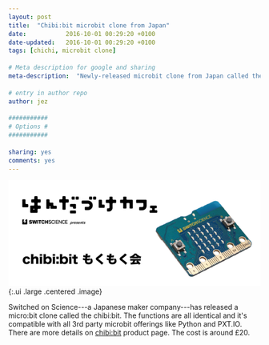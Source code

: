 ```yaml
---
layout: post
title:  "Chibi:bit microbit clone from Japan"
date:           2016-10-01 00:29:20 +0100
date-updated:   2016-10-01 00:29:20 +0100
tags: [chichi, microbit clone]

# Meta description for google and sharing
meta-description:  "Newly-released microbit clone from Japan called the chibi:bit."

# entry in author repo
author: jez

###########
# Options #
###########

sharing: yes
comments: yes
---
```

![chibi microbit clone](images/2016-10-1-chibi-bit-microbit-clone.png "Chibi Microbit Clone"){:.ui .large .centered .image}

Switched on Science---a Japanese maker company---has released a micro:bit clone called the chibi:bit. The functions are all identical and it's compatible with all 3rd party microbit offerings like Python and PXT.IO. There are more details on [chibi:bit](https://www.switch-science.com/catalog/2778/) product page. The cost is around £20.